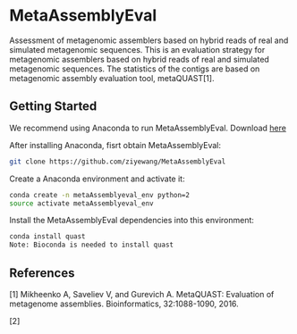 # MetaAssemblyEval
Assessment of metagenomic assemblers based on hybrid reads of real and simulated metagenomic sequences.
This is an evaluation strategy for metagenomic assemblers based on hybrid reads of real and simulated metagenomic sequences. The statistics of the contigs are based on metagenomic assembly evaluation tool, metaQUAST[1].

## <a name="started"></a>Getting Started

We recommend using Anaconda to run MetaAssemblyEval. Download [here](https://www.continuum.io/downloads)

After installing Anaconda, fisrt obtain MetaAssemblyEval:

```sh
git clone https://github.com/ziyewang/MetaAssemblyEval
```
Create a Anaconda environment and activate it:

```sh
conda create -n metaAssemblyeval_env python=2
source activate metaAssemblyeval_env
```

Install the MetaAssemblyEval dependencies into this environment:

```sh
conda install quast 
Note: Bioconda is needed to install quast
```

## <a name="preprocessing"></a>References

[1] Mikheenko A, Saveliev V, and Gurevich A. MetaQUAST: Evaluation of metagenome assemblies. Bioinformatics, 32:1088-1090, 2016.

[2]
